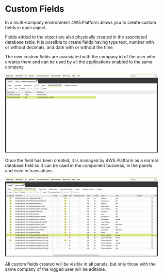 # Custom Fields

In a multi-company environment 4WS.Platform allows you to create custom fields in each object.

Fields added to the object are also physically created in the associated database table. It is possible to create fields having type text, number with or without decimals, and date with or without the time.

The new custom fields are associated with the company id of the user who creates them and can be used by all the applications enabled to the same company.

![](../../.gitbook/assets/import.png)

Once the field has been created, it is managed by 4WS.Platform as a normal database field so it can be used in the component business, in the panels and even in translations.

![](../../.gitbook/assets/import2.png)

All custom fields created will be visible in all panels, but only those with the same company of the logged user will be editable.

